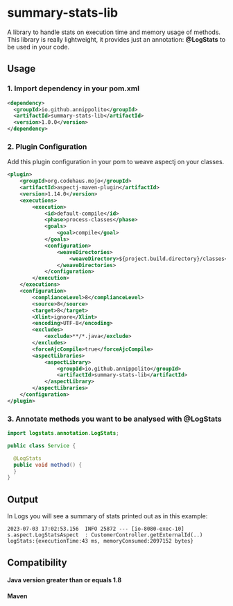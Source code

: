 # summary-stats-lib
A library to handle stats on execution time and memory usage of methods.
This library is really lightweight, it provides just an annotation: **@LogStats** to be used in your code.

## Usage

### 1. Import dependency in your pom.xml

```xml
<dependency>
  <groupId>io.github.annippolito</groupId>
  <artifactId>summary-stats-lib</artifactId>
  <version>1.0.0</version>
</dependency>
```
### 2. Plugin Configuration
Add this plugin configuration in your pom to weave aspectj on your classes.
```xml
<plugin>
    <groupId>org.codehaus.mojo</groupId>
    <artifactId>aspectj-maven-plugin</artifactId>
    <version>1.14.0</version>
    <executions>
        <execution>
            <id>default-compile</id>
            <phase>process-classes</phase>
            <goals>
                <goal>compile</goal>
            </goals>
            <configuration>
                <weaveDirectories>
                    <weaveDirectory>${project.build.directory}/classes</weaveDirectory>
                </weaveDirectories>
            </configuration>
        </execution>
    </executions>
    <configuration>
        <complianceLevel>8</complianceLevel>
        <source>8</source>
        <target>8</target>
        <Xlint>ignore</Xlint>
        <encoding>UTF-8</encoding>
        <excludes>
            <exclude>**/*.java</exclude>
        </excludes>
        <forceAjcCompile>true</forceAjcCompile>
        <aspectLibraries>
            <aspectLibrary>
                <groupId>io.github.annippolito</groupId>
                <artifactId>summary-stats-lib</artifactId>
            </aspectLibrary>
        </aspectLibraries>
    </configuration>
</plugin>
```

### 3. Annotate methods you want to be analysed with @LogStats

```Java
import logstats.annotation.LogStats;

public class Service {

  @LogStats
  public void method() {
  }
}
```

## Output
In Logs you will see a summary of stats printed out as in this example:

```
2023-07-03 17:02:53.156  INFO 25872 --- [io-8080-exec-10] s.aspect.LogStatsAspect  : CustomerController.getExternalId(..) logStats:{executionTime:43 ms, memoryConsumed:2097152 bytes}
```

## Compatibility
#### Java version greater than or equals  1.8
#### Maven